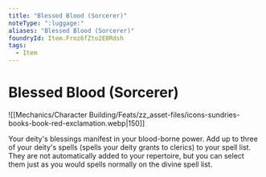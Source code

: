 ```yaml
---
title: "Blessed Blood (Sorcerer)"
noteType: ":luggage:"
aliases: "Blessed Blood (Sorcerer)"
foundryId: Item.Froz6fZto2E0Rdsh
tags:
  - Item
---
```


# Blessed Blood (Sorcerer)
![[Mechanics/Character Building/Feats/zz_asset-files/icons-sundries-books-book-red-exclamation.webp|150]]

Your deity's blessings manifest in your blood-borne power. Add up to three of your deity's spells (spells your deity grants to clerics) to your spell list. They are not automatically added to your repertoire, but you can select them just as you would spells normally on the divine spell list.
